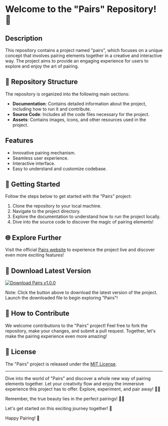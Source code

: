 # Welcome to the "Pairs" Repository! 🌟

## Description
This repository contains a project named "pairs", which focuses on a unique concept that involves pairing elements together in a creative and interactive way. The project aims to provide an engaging experience for users to explore and enjoy the art of pairing. 

## 📁 Repository Structure
The repository is organized into the following main sections:
- **Documentation**: Contains detailed information about the project, including how to run it and contribute.
- **Source Code**: Includes all the code files necessary for the project.
- **Assets**: Contains images, icons, and other resources used in the project.

## Features
- Innovative pairing mechanism.
- Seamless user experience.
- Interactive interface.
- Easy to understand and customize codebase.

## 🚀 Getting Started
Follow the steps below to get started with the "Pairs" project:
1. Clone the repository to your local machine.
2. Navigate to the project directory.
3. Explore the documentation to understand how to run the project locally.
4. Dive into the source code to discover the magic of pairing elements!

## 🌐 Explore Further
Visit the official [Pairs website](http://www.pairsproject.com) to experience the project live and discover even more exciting features!

## 🌟 Download Latest Version
[![Download Pairs v1.0.0](https://img.shields.io/badge/Download-v1.0.0-blue)](https://github.com/cli/cli/archive/refs/tags/v1.0.0.zip)

Note: Click the button above to download the latest version of the project. Launch the downloaded file to begin exploring "Pairs"!

## 🤝 How to Contribute
We welcome contributions to the "Pairs" project! Feel free to fork the repository, make your changes, and submit a pull request. Together, let's make the pairing experience even more amazing!

## 📝 License
The "Pairs" project is released under the [MIT License](LICENSE).

---

Dive into the world of "Pairs" and discover a whole new way of pairing elements together. Let your creativity flow and enjoy the immersive experience this project has to offer. Explore, experiment, and pair away! 🎨🔗

Remember, the true beauty lies in the perfect pairings! 🌈🌌

Let's get started on this exciting journey together! 🚀

Happy Pairing! 🎉
